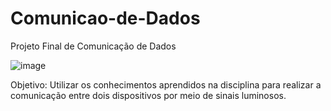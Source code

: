# Comunicao-de-Dados
Projeto Final de Comunicação de Dados

![image](https://github.com/Aninha33/Comunica-o-de-Dados/assets/36998500/4a3ff961-35c5-4e3b-b839-cfc143bdb9f2)

Objetivo: Utilizar os conhecimentos aprendidos na disciplina para realizar a comunicação entre dois dispositivos por meio de sinais luminosos.
